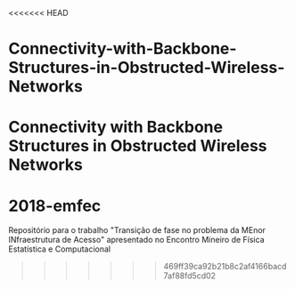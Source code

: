 <<<<<<< HEAD
# Connectivity-with-Backbone-Structures-in-Obstructed-Wireless-Networks
Connectivity with Backbone Structures in Obstructed Wireless Networks
=======
# 2018-emfec
Repositório para o trabalho "Transição de fase no problema da MEnor INfraestrutura de Acesso" apresentado no Encontro Mineiro de Física Estatística e Computacional
>>>>>>> 469ff39ca92b21b8c2af4166bacd7af88fd5cd02
